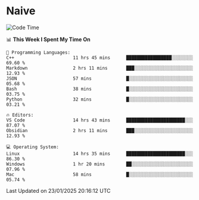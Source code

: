 # Naive
<!-- ## 日拱一卒，功不唐捐 -->
<!-- [![GitHub Streak](https://streak-stats.demolab.com/?user=XiaoXKKK)](https://git.io/streak-stats) -->
<!--START_SECTION:waka-->
![Code Time](http://img.shields.io/badge/Code%20Time-225%20hrs%205%20mins-blue)

📊 **This Week I Spent My Time On** 

```text
💬 Programming Languages: 
C++                      11 hrs 45 mins      █████████████████░░░░░░░░   69.60 % 
Markdown                 2 hrs 11 mins       ███░░░░░░░░░░░░░░░░░░░░░░   12.93 % 
JSON                     57 mins             █░░░░░░░░░░░░░░░░░░░░░░░░   05.68 % 
Bash                     38 mins             █░░░░░░░░░░░░░░░░░░░░░░░░   03.75 % 
Python                   32 mins             █░░░░░░░░░░░░░░░░░░░░░░░░   03.21 % 

🔥 Editors: 
VS Code                  14 hrs 43 mins      ██████████████████████░░░   87.07 % 
Obsidian                 2 hrs 11 mins       ███░░░░░░░░░░░░░░░░░░░░░░   12.93 % 

💻 Operating System: 
Linux                    14 hrs 35 mins      ██████████████████████░░░   86.30 % 
Windows                  1 hr 20 mins        ██░░░░░░░░░░░░░░░░░░░░░░░   07.96 % 
Mac                      58 mins             █░░░░░░░░░░░░░░░░░░░░░░░░   05.74 % 
```


 Last Updated on 23/01/2025 20:16:12 UTC
<!--END_SECTION:waka-->
